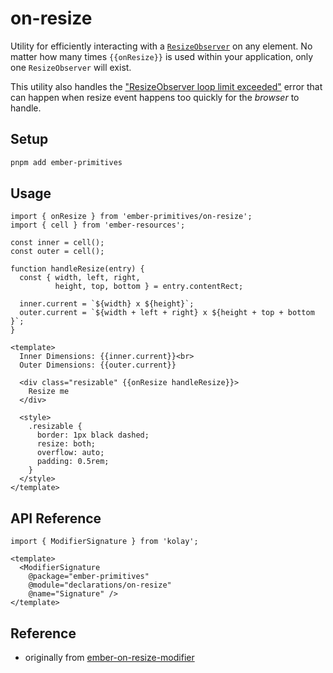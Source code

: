 # on-resize

Utility for efficiently interacting with a [`ResizeObserver`](https://developer.mozilla.org/en-US/docs/Web/API/ResizeObserver) on any element.
No matter how many times `{{onResize}}` is used within your application, only one `ResizeObserver` will exist.

This utility also handles the ["ResizeObserver loop limit exceeded"](https://stackoverflow.com/questions/49384120/resizeobserver-loop-limit-exceeded) error that can happen when resize event happens too quickly for the _browser_ to handle.


## Setup

```bash 
pnpm add ember-primitives
```

## Usage

<div class="featured-demo">

```gjs live preview
import { onResize } from 'ember-primitives/on-resize';
import { cell } from 'ember-resources';

const inner = cell();
const outer = cell();

function handleResize(entry) {
  const { width, left, right, 
          height, top, bottom } = entry.contentRect;

  inner.current = `${width} x ${height}`;
  outer.current = `${width + left + right} x ${height + top + bottom }`;
}

<template>
  Inner Dimensions: {{inner.current}}<br>
  Outer Dimensions: {{outer.current}}

  <div class="resizable" {{onResize handleResize}}>
    Resize me
  </div>
  
  <style>
    .resizable {
      border: 1px black dashed;
      resize: both;
      overflow: auto;
      padding: 0.5rem;
    }
  </style>
</template>
```

</div>

## API Reference

```gjs live no-shadow
import { ModifierSignature } from 'kolay';

<template>
  <ModifierSignature 
    @package="ember-primitives" 
    @module="declarations/on-resize" 
    @name="Signature" />
</template>
```


## Reference

- originally from [ember-on-resize-modifier](https://github.com/PrecisionNutrition/ember-resize-kitchen-sink/tree/main/packages/ember-on-resize-modifier)
